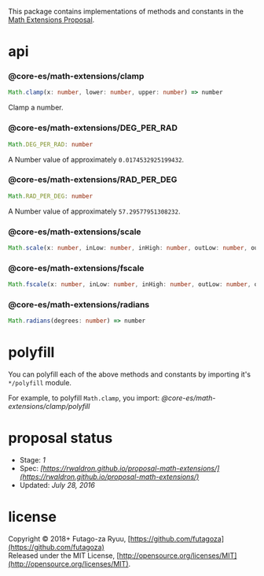 This package contains implementations of methods and constants in the [Math Extensions Proposal](https://github.com/rwaldron/proposal-math-extensions).

# api

### @core-es/math-extensions/clamp

```typescript
Math.clamp(x: number, lower: number, upper: number) => number
```

Clamp a number.

### @core-es/math-extensions/DEG_PER_RAD

```typescript
Math.DEG_PER_RAD: number
```

A Number value of approximately `0.0174532925199432`.

### @core-es/math-extensions/RAD_PER_DEG

```typescript
Math.RAD_PER_DEG: number
```

A Number value of approximately `57.29577951308232`.

### @core-es/math-extensions/scale

```typescript
Math.scale(x: number, inLow: number, inHigh: number, outLow: number, outHigh: number) => number
```

### @core-es/math-extensions/fscale

```typescript
Math.fscale(x: number, inLow: number, inHigh: number, outLow: number, outHigh: number) => number
```

### @core-es/math-extensions/radians

```typescript
Math.radians(degrees: number) => number
```

# polyfill

You can polyfill each of the above methods and constants by importing it's `*/polyfill` module.

For example, to polyfill `Math.clamp`, you import: _@core-es/math-extensions/clamp/polyfill_

# proposal status

- Stage: *1*
- Spec: _[https://rwaldron.github.io/proposal-math-extensions/](https://rwaldron.github.io/proposal-math-extensions/)_
- Updated: _July 28, 2016_

# license

Copyright © 2018+ Futago-za Ryuu, [https://github.com/futagoza](https://github.com/futagoza)<br>
Released under the MIT License, [http://opensource.org/licenses/MIT](http://opensource.org/licenses/MIT).
